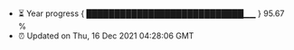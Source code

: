 - ⏳ Year progress { ████████████████████████████▁▁ } 95.67 %
- ⏰ Updated on Thu, 16 Dec 2021 04:28:06 GMT


